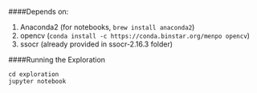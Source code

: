 ####Depends on:
1. Anaconda2 (for notebooks, `brew install anaconda2`)
1. opencv (`conda install -c https://conda.binstar.org/menpo opencv`)
1. ssocr (already provided in ssocr-2.16.3 folder)

####Running the Exploration
```
cd exploration
jupyter notebook
```
